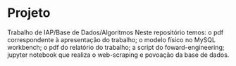 # Projeto
Trabalho de IAP/Base de Dados/Algoritmos
Neste repositório temos:
o pdf correspondente à apresentação do trabalho;
o modelo físico no MySQL workbench; 
o pdf do relatório do trabalho; 
a script do foward-engineering;
jupyter notebook que realiza o web-scraping e povoação da base de dados.
